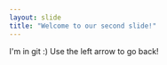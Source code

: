 ```yaml
---
layout: slide
title: "Welcome to our second slide!"
---
```

I'm in git :)
Use the left arrow to go back! 